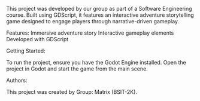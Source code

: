 This project was developed by our group as part of a Software Engineering course. 
Built using GDScript, it features an interactive adventure storytelling game designed to engage players through narrative-driven gameplay.

Features:
Immersive adventure story
Interactive gameplay elements
Developed with GDScript

Getting Started:

To run the project, ensure you have the Godot Engine installed. Open the project in Godot and start the game from the main scene.

Authors:

This project was created by Group: Matrix (BSIT-2K).
